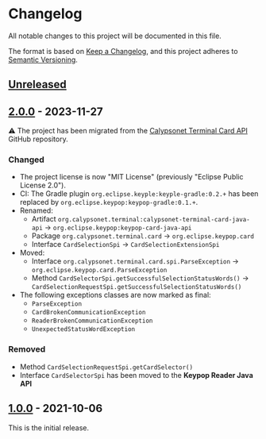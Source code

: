 # Changelog
All notable changes to this project will be documented in this file.

The format is based on [Keep a Changelog](https://keepachangelog.com/en/1.0.0/),
and this project adheres to [Semantic Versioning](https://semver.org/spec/v2.0.0.html).

## [Unreleased]

## [2.0.0] - 2023-11-27
:warning: The project has been migrated from the [Calypsonet Terminal Card API](https://github.com/calypsonet/calypsonet-terminal-card-java-api)
GitHub repository.
### Changed
- The project license is now "MIT License" (previously "Eclipse Public License 2.0").
- CI: The Gradle plugin `org.eclipse.keyple:keyple-gradle:0.2.+` has been replaced
  by `org.eclipse.keypop:keypop-gradle:0.1.+`.
- Renamed:
  - Artifact `org.calypsonet.terminal:calypsonet-terminal-card-java-api` -> `org.eclipse.keypop:keypop-card-java-api`
  - Package `org.calypsonet.terminal.card` -> `org.eclipse.keypop.card`
  - Interface `CardSelectionSpi` -> `CardSelectionExtensionSpi`
- Moved:
  - Interface `org.calypsonet.terminal.card.spi.ParseException` -> `org.eclipse.keypop.card.ParseException`
  - Method `CardSelectorSpi.getSuccessfulSelectionStatusWords()` -> `CardSelectionRequestSpi.getSuccessfulSelectionStatusWords()`
- The following exceptions classes are now marked as final:
  - `ParseException`
  - `CardBrokenCommunicationException`
  - `ReaderBrokenCommunicationException`
  - `UnexpectedStatusWordException`
### Removed
- Method `CardSelectionRequestSpi.getCardSelector()`
- Interface `CardSelectorSpi` has been moved to the **Keypop Reader Java API**

## [1.0.0] - 2021-10-06
This is the initial release.

[unreleased]: https://github.com/eclipse-keypop/keypop-card-java-api/compare/2.0.0...HEAD
[2.0.0]: https://github.com/eclipse-keypop/keypop-card-java-api/releases/tag/2.0.0
[1.0.0]: https://github.com/calypsonet/calypsonet-terminal-card-java-api/releases/tag/1.0.0